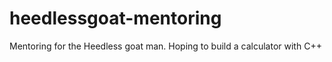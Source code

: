 # heedlessgoat-mentoring
Mentoring for the Heedless goat man. Hoping to build a calculator with C++
